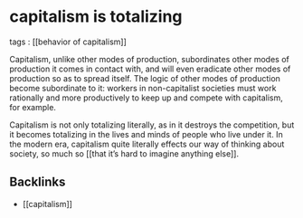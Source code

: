 # capitalism is totalizing

tags
: [[behavior of capitalism]]

Capitalism, unlike other modes of production, subordinates other modes of production it comes in contact with, and will even eradicate other modes of production so as to spread itself. The logic of other modes of production become subordinate to it: workers in non-capitalist societies must work rationally and more productively to keep up and compete with capitalism, for example.

Capitalism is not only totalizing literally, as in it destroys the competition, but it becomes totalizing in the lives and minds of people who live under it. In the modern era, capitalism quite literally effects our way of thinking about society, so much so [[that it&rsquo;s hard to imagine anything else]].


## Backlinks

-   [[capitalism]]
